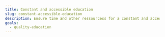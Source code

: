 ```yaml
---
title: Constant and accessible education
slug: constant-accessible-education
description: Ensure time and other ressourcess for a constant and accessible education along life.
goals:
  - quality-education
---
```

